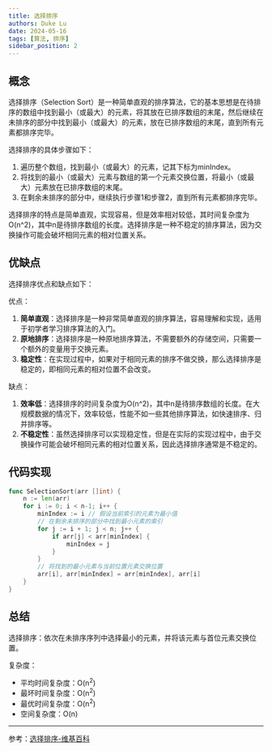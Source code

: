 ```yaml
---
title: 选择排序
authors: Duke Lu
date: 2024-05-16
tags: [算法, 排序]
sidebar_position: 2
---
```


## 概念

选择排序（Selection Sort）是一种简单直观的排序算法，它的基本思想是在待排序的数组中找到最小（或最大）的元素，将其放在已排序数组的末尾，然后继续在未排序的部分中找到最小（或最大）的元素，放在已排序数组的末尾，直到所有元素都排序完毕。

选择排序的具体步骤如下：

1. 遍历整个数组，找到最小（或最大）的元素，记其下标为minIndex。
2. 将找到的最小（或最大）元素与数组的第一个元素交换位置，将最小（或最大）元素放在已排序数组的末尾。
3. 在剩余未排序的部分中，继续执行步骤1和步骤2，直到所有元素都排序完毕。

选择排序的特点是简单直观，实现容易，但是效率相对较低，其时间复杂度为O(n^2)，其中n是待排序数组的长度。选择排序是一种不稳定的排序算法，因为交换操作可能会破坏相同元素的相对位置关系。

## 优缺点

选择排序优点和缺点如下：

优点：
1. **简单直观**：选择排序是一种非常简单直观的排序算法，容易理解和实现，适用于初学者学习排序算法的入门。
2. **原地排序**：选择排序是一种原地排序算法，不需要额外的存储空间，只需要一个额外的变量用于交换元素。
3. **稳定性**：在实现过程中，如果对于相同元素的排序不做交换，那么选择排序是稳定的，即相同元素的相对位置不会改变。

缺点：
1. **效率低**：选择排序的时间复杂度为O(n^2)，其中n是待排序数组的长度。在大规模数据的情况下，效率较低，性能不如一些其他排序算法，如快速排序、归并排序等。
2. **不稳定性**：虽然选择排序可以实现稳定性，但是在实际的实现过程中，由于交换操作可能会破坏相同元素的相对位置关系，因此选择排序通常是不稳定的。

## 代码实现

```go
func SelectionSort(arr []int) {
    n := len(arr)
    for i := 0; i < n-1; i++ {
        minIndex := i // 假设当前索引的元素为最小值
        // 在剩余未排序的部分中找到最小元素的索引
        for j := i + 1; j < n; j++ {
            if arr[j] < arr[minIndex] {
                minIndex = j
            }
        }
        // 将找到的最小元素与当前位置元素交换位置
        arr[i], arr[minIndex] = arr[minIndex], arr[i]
    }
}
```

## 总结

选择排序：依次在未排序序列中选择最小的元素，并将该元素与首位元素交换位置。

复杂度：
- 平均时间复杂度：O(n<sup>2</sup>)
- 最坏时间复杂度：O(n<sup>2</sup>)
- 最优时间复杂度：O(n<sup>2</sup>)
- 空间复杂度：O(n)

---

参考：[选择排序-维基百科](https://zh.wikipedia.org/wiki/%E9%81%B8%E6%93%87%E6%8E%92%E5%BA%8F)